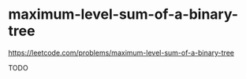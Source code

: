 # maximum-level-sum-of-a-binary-tree

https://leetcode.com/problems/maximum-level-sum-of-a-binary-tree

TODO 
